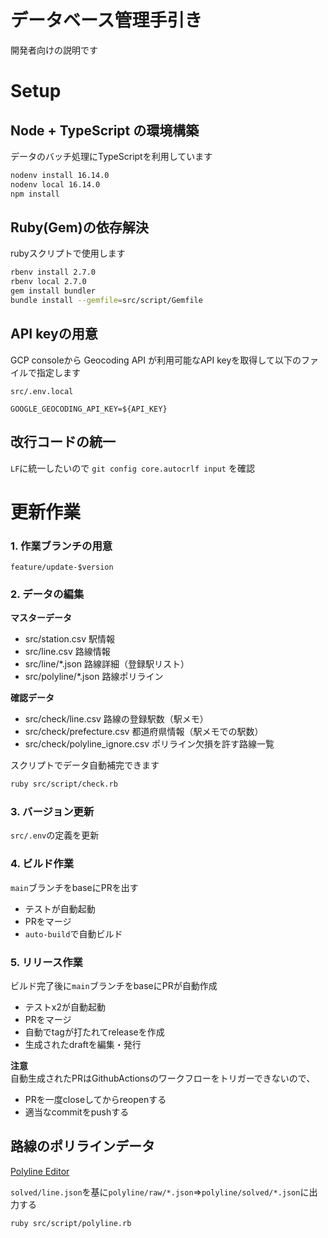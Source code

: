 # データベース管理手引き

開発者向けの説明です

# Setup

## Node + TypeScript の環境構築
データのバッチ処理にTypeScriptを利用しています

```bash
nodenv install 16.14.0
nodenv local 16.14.0
npm install
```

## Ruby(Gem)の依存解決

rubyスクリプトで使用します

```bash
rbenv install 2.7.0
rbenv local 2.7.0
gem install bundler
bundle install --gemfile=src/script/Gemfile
```

## API keyの用意
GCP consoleから Geocoding API が利用可能なAPI keyを取得して以下のファイルで指定します

`src/.env.local`  

```env
GOOGLE_GEOCODING_API_KEY=${API_KEY}
```

## 改行コードの統一
`LF`に統一したいので `git config core.autocrlf input` を確認

# 更新作業

### 1. 作業ブランチの用意

`feature/update-$version`

### 2. データの編集

**マスターデータ**  
- src/station.csv 駅情報
- src/line.csv 路線情報
- src/line/*.json 路線詳細（登録駅リスト）
- src/polyline/*.json 路線ポリライン

**確認データ**  
- src/check/line.csv 路線の登録駅数（駅メモ）
- src/check/prefecture.csv 都道府県情報（駅メモでの駅数）
- src/check/polyline_ignore.csv ポリライン欠損を許す路線一覧

スクリプトでデータ自動補完できます
```bash
ruby src/script/check.rb
```

### 3. バージョン更新

`src/.env`の定義を更新

### 4. ビルド作業

`main`ブランチをbaseにPRを出す

- テストが自動起動
- PRをマージ
- `auto-build`で自動ビルド

### 5. リリース作業

ビルド完了後に`main`ブランチをbaseにPRが自動作成


- テストx2が自動起動
- PRをマージ
- 自動でtagが打たれてreleaseを作成 
- 生成されたdraftを編集・発行

**注意**  
自動生成されたPRはGithubActionsのワークフローをトリガーできないので、  
- PRを一度closeしてからreopenする
- 適当なcommitをpushする



## 路線のポリラインデータ

[Polyline Editor](https://seo-4d696b75.github.io/polyline-editor/)  

`solved/line.json`を基に`polyline/raw/*.json`=>`polyline/solved/*.json`に出力する

```
ruby src/script/polyline.rb
```